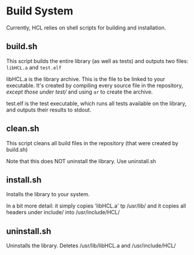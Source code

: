 # Build System

Currently, HCL relies on shell scripts for building and installation.

## build.sh

This script builds the entire library (as well as tests) and outputs two files:
`libHCL.a` and `test.elf`

libHCL.a is the library archive. This is the file to be linked to your executable.
It's created by compiling every source file in the repository, *except those under
test/* and using `ar` to create the archive.

test.elf is the test executable, which runs all tests available on the library,
and outputs their results to stdout.

## clean.sh

This script cleans all build files in the repository (that were created by build.sh)

Note that this does NOT uninstall the library. Use uninstall.sh

## install.sh

Installs the library to your system.

In a bit more detail: it simply copies 'libHCL.a' tp /usr/lib/ and it copies
all headers under include/ into /usr/include/HCL/

## uninstall.sh

Uninstalls the library. Deletes /usr/lib/libHCL.a and /usr/include/HCL/

